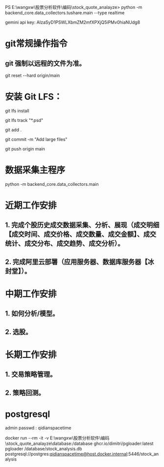 PS E:\wangxw\股票分析软件\编码\stock_quote_analayze> python -m backend_core.data_collectors.tushare.main --type realtime

gemini api key:
AIzaSyD1PSWLXbmZM2mfXPXjQ5iPMv0hiaNUdg8

# git常规操作指令
## git 强制以远程的文件为准。
git reset --hard origin/main

# 安装 Git LFS：

git lfs install

git lfs track "*.psd"

git add .

git commit -m "Add large files"

git push origin main




# 数据采集主程序
 python -m backend_core.data_collectors.main

# 近期工作安排
## 1. 完成个股历史成交数据采集、分析、展现（成交明细【成交时间、成交价格、成交数量、成交金额】、成交统计、成交分布、成交趋势、成交分析）。
## 2. 完成阿里云部署（应用服务器、数据库服务器【冰封堂】）。

# 中期工作安排
## 1. 如何分析/模型。
## 2. 选股。

# 长期工作安排
## 1. 交易策略管理。
## 2. 策略回测。

# postgresql 

admin passwd :  qidianspacetime

docker run --rm -it -v E:\wangxw\股票分析软件\编码\stock_quote_analayze\database:/database ghcr.io/dimitri/pgloader:latest pgloader /database/stock_analysis.db postgresql://postgres:qidianspacetime@host.docker.internal:5446/stock_analysis
